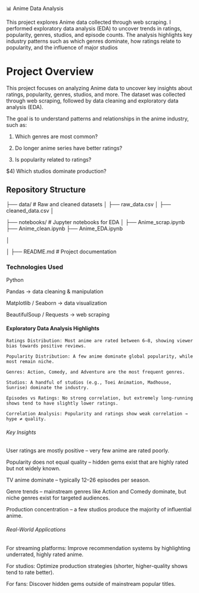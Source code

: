 📊 Anime Data Analysis 


This project explores Anime data collected through web scraping. I performed exploratory data analysis (EDA) to uncover trends in ratings, popularity, genres, studios, and episode counts. The analysis highlights key industry patterns such as which genres dominate, how ratings relate to popularity, and the influence of major studios



# Project Overview

This project focuses on analyzing Anime data to uncover key insights about ratings, popularity, genres, studios, and more.
The dataset was collected through web scraping, followed by data cleaning and exploratory data analysis (EDA).

The goal is to understand patterns and relationships in the anime industry, such as:

1) Which genres are most common?

2) Do longer anime series have better ratings?

3) Is popularity related to ratings?

$4) Which studios dominate production?



## Repository Structure

├── data/                  # Raw and cleaned datasets
│   ├── raw_data.csv
│   ├── cleaned_data.csv
│


├── notebooks/             # Jupyter notebooks for EDA
│   ├── Anime_scrap.ipynb
    ├── Anime_clean.ipynb
    ├── Anime_EDA.ipynb
    
│

│
├── README.md              # Project documentation




### Technologies Used

Python

Pandas → data cleaning & manipulation

Matplotlib / Seaborn → data visualization

BeautifulSoup / Requests → web scraping




#### Exploratory Data Analysis Highlights

    Ratings Distribution: Most anime are rated between 6–8, showing viewer bias towards positive reviews.
    
    Popularity Distribution: A few anime dominate global popularity, while most remain niche.
    
    Genres: Action, Comedy, and Adventure are the most frequent genres.
    
    Studios: A handful of studios (e.g., Toei Animation, Madhouse, Sunrise) dominate the industry.
    
    Episodes vs Ratings: No strong correlation, but extremely long-running shows tend to have slightly lower ratings.
    
    Correlation Analysis: Popularity and ratings show weak correlation → hype ≠ quality.





###### Key Insights

User ratings are mostly positive – very few anime are rated poorly.

Popularity does not equal quality – hidden gems exist that are highly rated but not widely known.

TV anime dominate – typically 12–26 episodes per season.

Genre trends – mainstream genres like Action and Comedy dominate, but niche genres exist for targeted audiences.

Production concentration – a few studios produce the majority of influential anime.




###### Real-World Applications

For streaming platforms: Improve recommendation systems by highlighting underrated, highly rated anime.

For studios: Optimize production strategies (shorter, higher-quality shows tend to rate better).

For fans: Discover hidden gems outside of mainstream popular titles.
